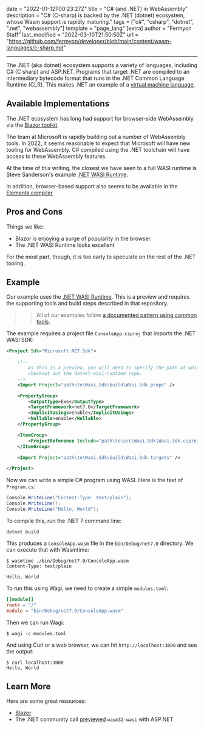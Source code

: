 date = "2022-01-12T00:23:27Z"
title = "C# (and .NET) in WebAssembly"
description = "C# (C-sharp) is backed by the .NET (dotnet) ecosystem, whose Wasm support is rapidly maturing."
tags = ["c#", "csharp", "dotnet", ".net", "webassembly"]
template = "page_lang"
[extra]
author = "Fermyon Staff"
last_modified = "2022-03-10T21:50:50Z"
url = "https://github.com/fermyon/developer/blob/main/content/wasm-languages/c-sharp.md"

---

The .NET (aka dotnet) ecosystem supports a variety of languages, including C# (C sharp) and ASP.NET. Programs that target .NET are compiled to an intermediary bytecode format that runs in the .NET Common Language Runtime (CLR). This makes .NET an example of a [virtual machine language](/blog/scripts-vs.compiled-wasm.md).

## Available Implementations

The .NET ecosystem has long had support for browser-side WebAssembly via the [Blazor toolkit](https://dotnet.microsoft.com/en-us/apps/aspnet/web-apps/blazor).

The team at Microsoft is rapidly building out a number of WebAssembly tools. In 2022, it seems reasonable to expect that Microsoft will have new tooling for WebAssembly. C# compiled using the .NET toolchain will have access to these WebAssembly features.

At the time of this writing, the closest we have seen to a full WASI runtime is Steve Sanderson's example [.NET WASI Runtime](https://github.com/SteveSandersonMS/dotnet-wasi-runtime).

In addition, browser-based support also seems to be available in the [Elements compiler](https://www.elementscompiler.com/elements/)

## Pros and Cons

Things we like:

- Blazor is enjoying a surge of popularity in the browser
- The .NET WASI Runtime looks excellent

For the most part, though, it is too early to speculate on the rest of the .NET tooling.

## Example

Our example uses the [.NET WASI Runtime](https://github.com/SteveSandersonMS/dotnet-wasi-runtime). This is a preview and requires the supporting tools and build steps described in that repository.

>> All of our examples follow [a documented pattern using common tools](/wasm-languages/about-examples).

The example requires a project file `ConsoleApp.csproj` that imports the .NET WASI SDK:

```xml
<Project Sdk="Microsoft.NET.Sdk">

    <!--
        As this is a preview, you will need to specify the path at which you
        checkout out the dotnet-wasi-runtime repo.
    -->
	<Import Project="path\to\Wasi.Sdk\build\Wasi.Sdk.props" />

	<PropertyGroup>
		<OutputType>Exe</OutputType>
		<TargetFramework>net7.0</TargetFramework>
		<ImplicitUsings>enable</ImplicitUsings>
		<Nullable>enable</Nullable>
	</PropertyGroup>

	<ItemGroup>
		<ProjectReference Include="path\to\src\Wasi.Sdk\Wasi.Sdk.csproj" ReferenceOutputAssembly="false" />
	</ItemGroup>

	<Import Project="path\to\Wasi.Sdk\build\Wasi.Sdk.targets" />

</Project>
```

Now we can write a simple C# program using WASI. Here is the text of `Program.cs`:

```csharp
Console.WriteLine("Content-Type: text/plain");
Console.WriteLine();
Console.WriteLine("Hello, World");
```

To compile this, run the .NET 7 command line:

```console
dotnet build
```

This produces a `ConsoleApp.wasm` file in the `bin/Debug/net7.0` directory. We can execute that with Wasmtime:

```
$ wasmtime ./bin/Debug/net7.0/ConsoleApp.wasm
Content-Type: text/plain

Hello, World
```

To run this using Wagi, we need to create a simple `modules.toml`:

```toml
[[module]]
route = "/"
module = "bin/Debug/net7.0/ConsoleApp.wasm"
```

Then we can run Wagi:

```console
$ wagi -c modules.toml
```

And using Curl or a web browser, we can hit `http://localhost:3000` and see the output:

```console
$ curl localhost:3000
Hello, World
```

## Learn More

Here are some great resources:

- [Blazor](https://dotnet.microsoft.com/en-us/apps/aspnet/web-apps/blazor)
- The .NET community call [previewed](https://www.youtube.com/watch?v=8gwSU3oaMV8&list=PLdo4fOcmZ0oX-DBuRG4u58ZTAJgBAeQ-t&t=3670s) `wasm32-wasi` with ASP.NET